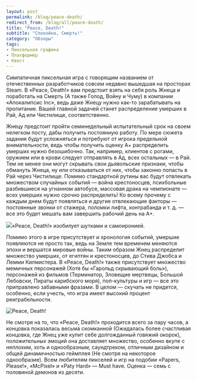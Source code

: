 ```yaml
---
layout: post
permalink: /blog/peace-death/
redirect_from: /blog/all/peace-death/
title: "Peace, Death!"
subtitle: "Спокойно, Смерть!"
category: "Обзоры"
tags:
- Пиксельная графика
- Платформер
- Квест
---
```


Симпатичная пиксельная игра с говорящим названием от отечественных разработчиков совсем недавно вышедшая на просторах Steam. В «Peace, Death!» вам предстоит взять на себя роль Жнеца и поработать на Смерть (А также Голод, Войну и Чуму) в компании «Апокалипсис Inc», ведь даже Жнецу нужно как-то зарабатывать на пропитание. Вашей главной задачей станет распределение умерших в Рай, Ад или Чистилище, соответственно.

<div class="youtube" id="OyGfzHAEk3g"></div>

<p main>Жнецу предстоит пройти семинедельный испытательный срок на своем нелегком посту, дабы получить постоянную работу. По мере сюжета задания будут усложняться и потребуют от игрока предельной внимательности, ведь чтобы получить оценку А+ распределить умерших нужно безошибочно. Так, например, клиентов с рогами, оружием или в крови следует отправлять в Ад, всех остальных — в Рай. Тем не менее они могут скрывать свои дьявольские признаки, чтобы обмануть Жнеца, ну или отказываться от них, чтобы законно попасть в Рай через Чистилище. Помимо стандартной рутины вас будут отвлекать множеством случайных событий — война крестоносцев, психбольные разбившиеся на угнанном автобусе, массовая драка на чемпионате — всех умерших нужно срочно распределить! Ко всему прочему с каждым днем будут появляться и другие отвлекающие факторы — постоянные звонки от стажера, поломки лифта, контрабанда и т. д. — все это будет мешать вам завершить рабочий день на А+.</p>

<p aside><img src="http://i.imgur.com/WTQtG4R.jpg" />«Peace, Death!» изобилует шутками и самоиронией.</p>

Помимо этого в игре присутствует и хронология событий, умершие появляются не просто так, ведь на Земле тем временем меняются эпохи и вершатся мировые войны. Таким образом Жнец распределит множество умерших, от египтян и крестоносцев, до Стива Джобса и Лемми Килмистера. В «Peace, Death!» также присутствует множество мемичных персонажей (Хотя бы «Гарольд скрывающий боль»), персонажей из фильмов (Терминатор, Зловещие мертвецы, Большой Лебовски, Пираты карибского моря), поп-культуры и игр — все это приправлено забавными фразами. В целом — скучать не придется, особенно, если учесть, что игра имеет высокий процент реиграбельности.

![Peace, Death!](http://i.imgur.com/hLmoSCh.jpg)

Не смотря на то, что «Peace, Death!» проходится всего за пару часов, а концовка показалась весьма скомканной (Ожидалась более счастливая концовка, где Жнец уже купит себе долгожданный говяжий окорок), положительных эмоций она доставляет множество, особенно вкупе с неплохим, хоть и однообразным, саундтреком, отличным дизайном и общей динамичностью геймплея (Не смотря на некоторое однообразие). Всем любителям пикселей и игр на подобии «Papers, Please!», «McPixel» и «Paty Hard» — Must have. Оценка — семь с половиной демонов из десяти.